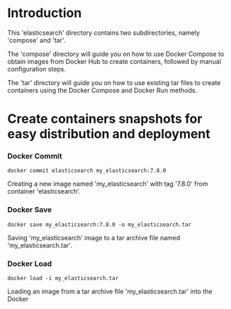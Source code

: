 # Introduction
This 'elasticsearch' directory contains two subdirectories, namely 'compose' and 'tar'.

The 'compose' directory will guide you on how to use Docker Compose to obtain images from Docker Hub to create containers, followed by manual configuration steps.

The 'tar' directory will guide you on how to use existing tar files to create containers using the Docker Compose and Docker Run methods.

# Create containers snapshots for easy distribution and deployment

### Docker Commit
```
docker commit elasticsearch my_elasticsearch:7.8.0
```
Creating a new image named 'my_elasticsearch' with tag '7.8.0' from container 'elasticsearch'.

### Docker Save
```
docker save my_elasticsearch:7.8.0 -o my_elasticsearch.tar
```
Saving 'my_elasticsearch' image to a tar archive file named 'my_elasticsearch.tar'.

### Docker Load
```
docker load -i my_elasticsearch.tar
```
Loading an image from a tar archive file 'my_elasticsearch.tar' into the Docker